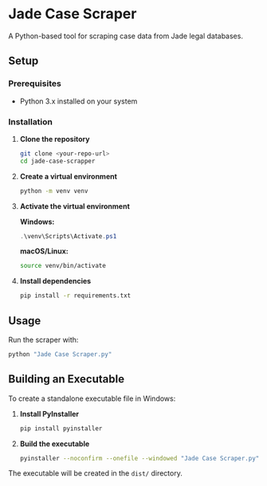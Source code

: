 # Jade Case Scraper

A Python-based tool for scraping case data from Jade legal databases.

## Setup

### Prerequisites

- Python 3.x installed on your system

### Installation

1. **Clone the repository**

   ```bash
   git clone <your-repo-url>
   cd jade-case-scrapper
   ```

2. **Create a virtual environment**

   ```bash
   python -m venv venv
   ```

3. **Activate the virtual environment**

   **Windows:**

   ```powershell
   .\venv\Scripts\Activate.ps1
   ```

   **macOS/Linux:**

   ```bash
   source venv/bin/activate
   ```

4. **Install dependencies**
   ```bash
   pip install -r requirements.txt
   ```

## Usage

Run the scraper with:

```bash
python "Jade Case Scraper.py"
```

## Building an Executable

To create a standalone executable file in Windows:

1. **Install PyInstaller**

   ```bash
   pip install pyinstaller
   ```

2. **Build the executable**
   ```bash
   pyinstaller --noconfirm --onefile --windowed "Jade Case Scraper.py"
   ```

The executable will be created in the `dist/` directory.
